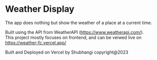 # Weather Display
The app does nothing but show the weather of a place at a current time.

Built using the API from WeatherAPI (https://www.weatherapi.com/). <br>
This project mostly focuses on frontend, and can be veiwed live on https://weather-fc.vercel.app/

Built and Deployed on Vercel by Shubhangi copyright@2023
